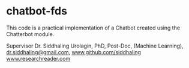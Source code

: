 # chatbot-fds
This code is a practical implementation of a Chatbot created using the Chatterbot module.


Supervisor
Dr. Siddhaling Urolagin,
PhD, Post-Doc, (Machine Learning),
dr.siddhaling@gmail.com,
www.github.com/siddhaling
www.researchreader.com
